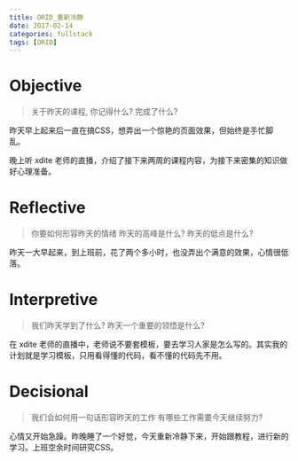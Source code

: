 ```yaml
---
title: ORID_重新冷静
date: 2017-02-14
categories: fullstack
tags: [ORID]
---
```


# Objective
> 关于昨天的课程, 你记得什么?
> 完成了什么?

昨天早上起来后一直在搞CSS，想弄出一个惊艳的页面效果，但始终是手忙脚乱。

晚上听 xdite 老师的直播，介绍了接下来两周的课程内容，为接下来密集的知识做好心理准备。


# Reflective
> 你要如何形容昨天的情绪
> 昨天的高峰是什么?
> 昨天的低点是什么?

昨天一大早起来，到上班前，花了两个多小时，也没弄出个满意的效果，心情很低落。


# Interpretive
> 我们昨天学到了什么?
> 昨天一个重要的领悟是什么?

在 xdite 老师的直播中，老师说不要套模板，要去学习人家是怎么写的。其实我的计划就是学习模板，只用看得懂的代码，看不懂的代码先不用。


# Decisional
> 我们会如何用一句话形容昨天的工作
> 有哪些工作需要今天继续努力?

心情又开始急躁。昨晚睡了一个好觉，今天重新冷静下来，开始跟教程，进行新的学习。上班空余时间研究CSS。